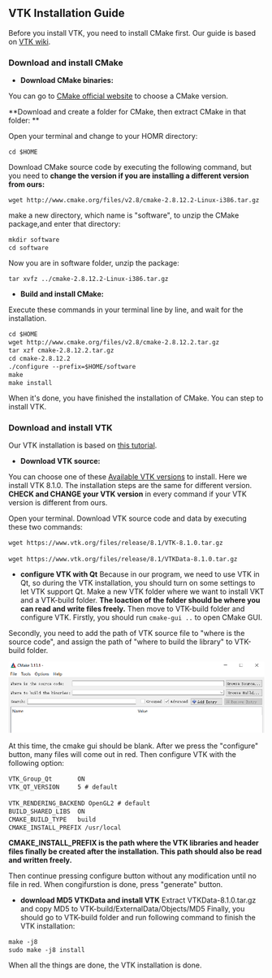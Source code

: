## VTK Installation Guide

Before you install VTK, you need to install CMake first. Our guide is based on [VTK wiki](https://www.vtk.org/Wiki/VTK/Configure_and_Build).

### Download and install CMake

- **Download CMake binaries:**

You can go to [CMake official website](https://cmake.org/files/) to choose a CMake version. 

**Download and create a folder for CMake, then extract CMake in that folder: **

Open your terminal and change to your HOMR directory:

```
cd $HOME
```
Download CMake source code by executing the following command, but you need to **change the version if you are installing a different version from ours:**

```
wget http://www.cmake.org/files/v2.8/cmake-2.8.12.2-Linux-i386.tar.gz
```

make a new directory, which name is "software", to unzip the CMake package,and enter that directory:

```
mkdir software
cd software
```
Now you are in software folder, unzip the package:

```
tar xvfz ../cmake-2.8.12.2-Linux-i386.tar.gz
```

- **Build and install CMake:**

Execute these commands in your terminal line by line, and wait for the installation.
```
cd $HOME
wget http://www.cmake.org/files/v2.8/cmake-2.8.12.2.tar.gz
tar xzf cmake-2.8.12.2.tar.gz
cd cmake-2.8.12.2
./configure --prefix=$HOME/software
make
make install
```

When it's done, you have finished the installation of CMake. You can step to install VTK.

### Download and install VTK

Our VTK installation is based on [this tutorial](https://kezunlin.me/post/b901735e/).

- **Download VTK source:**

You can choose one of these [Available VTK versions](https://www.vtk.org/download/) to install. Here we install VTK 8.1.0. The installation steps are the same for different version. **CHECK and CHANGE your VTK version** in every command if your VTK version is different from ours.

Open your terminal. Download VTK source code and data by executing these two commands:

```
wget https://www.vtk.org/files/release/8.1/VTK-8.1.0.tar.gz

wget https://www.vtk.org/files/release/8.1/VTKData-8.1.0.tar.gz
```


- **configure VTK with Qt**
Because in our program, we need to use VTK in Qt, so during the VTK installation, you should turn on some settings to let VTK support Qt.
Make a new VTK folder where we want to install VKT and a VTK-build folder. **The loaction of the folder should be where you can read and write files freely.** Then move to VTK-build folder and configure VTK.
Firstly, you should run ```cmake-gui ..``` to open CMake GUI. 

Secondly, you need to add the path of VTK source file to "where is the source code", and assign the path of "where to build the library" to VTK-build folder. 

![alt text](https://github.com/ENGN2912B-2018/HPC-A/blob/master/images/CMake.png)

At this time, the cmake gui should be blank. After we press the "configure" button, many files will come out in red. 
Then configure VTK with the following option:

```
VTK_Group_Qt       ON
VTK_QT_VERSION     5 # default

VTK_RENDERING_BACKEND OpenGL2 # default
BUILD_SHARED_LIBS  ON
CMAKE_BUILD_TYPE   build
CMAKE_INSTALL_PREFIX /usr/local
```

**CMAKE_INSTALL_PREFIX is the path where the VTK libraries and header files finally be created after the installation. This path should also be read and written freely.**

Then continue pressing configure button without any modification until no file in red. When congifurstion is done, press "generate" button.

- **download MD5 VTKData and install VTK**
Extract VTKData-8.1.0.tar.gz and copy MD5 to VTK-build/ExternalData/Objects/MD5
Finally, you should go to VTK-build folder and run following command to finish the VTK installation:
```
make -j8
sudo make -j8 install
```
When all the things are done, the VTK installation is done. 

